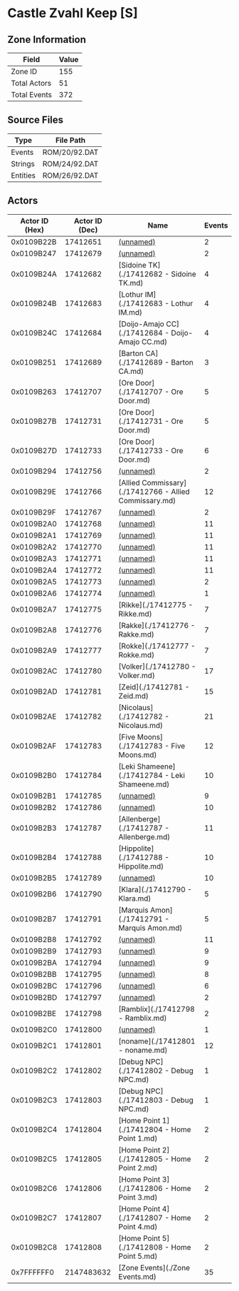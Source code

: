 # Castle Zvahl Keep [S]

## Zone Information

| Field        |   Value |
|--------------|---------|
| Zone ID      |     155 |
| Total Actors |      51 |
| Total Events |     372 |

## Source Files

| Type     | File Path     |
|----------|---------------|
| Events   | ROM/20/92.DAT |
| Strings  | ROM/24/92.DAT |
| Entities | ROM/26/92.DAT |

## Actors

| Actor ID (Hex)   |   Actor ID (Dec) | Name                                                   |   Events |
|------------------|------------------|--------------------------------------------------------|----------|
| 0x0109B22B       |         17412651 | [(unnamed)](./17412651.md)                             |        2 |
| 0x0109B247       |         17412679 | [(unnamed)](./17412679.md)                             |        2 |
| 0x0109B24A       |         17412682 | [Sidoine TK](./17412682 - Sidoine TK.md)               |        4 |
| 0x0109B24B       |         17412683 | [Lothur IM](./17412683 - Lothur IM.md)                 |        4 |
| 0x0109B24C       |         17412684 | [Doijo-Amajo CC](./17412684 - Doijo-Amajo CC.md)       |        4 |
| 0x0109B251       |         17412689 | [Barton CA](./17412689 - Barton CA.md)                 |        3 |
| 0x0109B263       |         17412707 | [Ore Door](./17412707 - Ore Door.md)                   |        5 |
| 0x0109B27B       |         17412731 | [Ore Door](./17412731 - Ore Door.md)                   |        5 |
| 0x0109B27D       |         17412733 | [Ore Door](./17412733 - Ore Door.md)                   |        6 |
| 0x0109B294       |         17412756 | [(unnamed)](./17412756.md)                             |        2 |
| 0x0109B29E       |         17412766 | [Allied Commissary](./17412766 - Allied Commissary.md) |       12 |
| 0x0109B29F       |         17412767 | [(unnamed)](./17412767.md)                             |        2 |
| 0x0109B2A0       |         17412768 | [(unnamed)](./17412768.md)                             |       11 |
| 0x0109B2A1       |         17412769 | [(unnamed)](./17412769.md)                             |       11 |
| 0x0109B2A2       |         17412770 | [(unnamed)](./17412770.md)                             |       11 |
| 0x0109B2A3       |         17412771 | [(unnamed)](./17412771.md)                             |       11 |
| 0x0109B2A4       |         17412772 | [(unnamed)](./17412772.md)                             |       11 |
| 0x0109B2A5       |         17412773 | [(unnamed)](./17412773.md)                             |        2 |
| 0x0109B2A6       |         17412774 | [(unnamed)](./17412774.md)                             |        1 |
| 0x0109B2A7       |         17412775 | [Rikke](./17412775 - Rikke.md)                         |        7 |
| 0x0109B2A8       |         17412776 | [Rakke](./17412776 - Rakke.md)                         |        7 |
| 0x0109B2A9       |         17412777 | [Rokke](./17412777 - Rokke.md)                         |        7 |
| 0x0109B2AC       |         17412780 | [Volker](./17412780 - Volker.md)                       |       17 |
| 0x0109B2AD       |         17412781 | [Zeid](./17412781 - Zeid.md)                           |       15 |
| 0x0109B2AE       |         17412782 | [Nicolaus](./17412782 - Nicolaus.md)                   |       21 |
| 0x0109B2AF       |         17412783 | [Five Moons](./17412783 - Five Moons.md)               |       12 |
| 0x0109B2B0       |         17412784 | [Leki Shameene](./17412784 - Leki Shameene.md)         |       10 |
| 0x0109B2B1       |         17412785 | [(unnamed)](./17412785.md)                             |        9 |
| 0x0109B2B2       |         17412786 | [(unnamed)](./17412786.md)                             |       10 |
| 0x0109B2B3       |         17412787 | [Allenberge](./17412787 - Allenberge.md)               |       11 |
| 0x0109B2B4       |         17412788 | [Hippolite](./17412788 - Hippolite.md)                 |       10 |
| 0x0109B2B5       |         17412789 | [(unnamed)](./17412789.md)                             |       10 |
| 0x0109B2B6       |         17412790 | [Klara](./17412790 - Klara.md)                         |        5 |
| 0x0109B2B7       |         17412791 | [Marquis Amon](./17412791 - Marquis Amon.md)           |        5 |
| 0x0109B2B8       |         17412792 | [(unnamed)](./17412792.md)                             |       11 |
| 0x0109B2B9       |         17412793 | [(unnamed)](./17412793.md)                             |        9 |
| 0x0109B2BA       |         17412794 | [(unnamed)](./17412794.md)                             |        9 |
| 0x0109B2BB       |         17412795 | [(unnamed)](./17412795.md)                             |        8 |
| 0x0109B2BC       |         17412796 | [(unnamed)](./17412796.md)                             |        6 |
| 0x0109B2BD       |         17412797 | [(unnamed)](./17412797.md)                             |        2 |
| 0x0109B2BE       |         17412798 | [Ramblix](./17412798 - Ramblix.md)                     |        2 |
| 0x0109B2C0       |         17412800 | [(unnamed)](./17412800.md)                             |        1 |
| 0x0109B2C1       |         17412801 | [noname](./17412801 - noname.md)                       |       12 |
| 0x0109B2C2       |         17412802 | [Debug NPC](./17412802 - Debug NPC.md)                 |        1 |
| 0x0109B2C3       |         17412803 | [Debug NPC](./17412803 - Debug NPC.md)                 |        1 |
| 0x0109B2C4       |         17412804 | [Home Point 1](./17412804 - Home Point 1.md)           |        2 |
| 0x0109B2C5       |         17412805 | [Home Point 2](./17412805 - Home Point 2.md)           |        2 |
| 0x0109B2C6       |         17412806 | [Home Point 3](./17412806 - Home Point 3.md)           |        2 |
| 0x0109B2C7       |         17412807 | [Home Point 4](./17412807 - Home Point 4.md)           |        2 |
| 0x0109B2C8       |         17412808 | [Home Point 5](./17412808 - Home Point 5.md)           |        2 |
| 0x7FFFFFF0       |       2147483632 | [Zone Events](./Zone Events.md)                        |       35 |